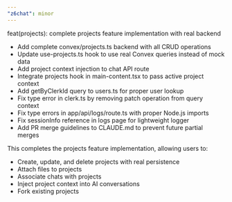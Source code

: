 ```yaml
---
"z6chat": minor
---
```


feat(projects): complete projects feature implementation with real backend

- Add complete convex/projects.ts backend with all CRUD operations
- Update use-projects.ts hook to use real Convex queries instead of mock data
- Add project context injection to chat API route
- Integrate projects hook in main-content.tsx to pass active project context
- Add getByClerkId query to users.ts for proper user lookup
- Fix type error in clerk.ts by removing patch operation from query context
- Fix type errors in app/api/logs/route.ts with proper Node.js imports
- Fix sessionInfo reference in logs page for lightweight logger
- Add PR merge guidelines to CLAUDE.md to prevent future partial merges

This completes the projects feature implementation, allowing users to:

- Create, update, and delete projects with real persistence
- Attach files to projects
- Associate chats with projects
- Inject project context into AI conversations
- Fork existing projects

